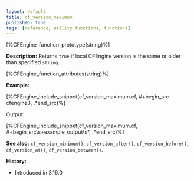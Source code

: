 ```yaml
---
layout: default
title: cf_version_maximum
published: true
tags: [reference, utility functions, functions]
---
```


[%CFEngine_function_prototype(string)%]

**Description:** Returns `true` if local CFEngine version is the same or older than specified `string`.

[%CFEngine_function_attributes(string)%]

**Example:**

[%CFEngine_include_snippet(cf_version_maximum.cf, #\+begin_src cfengine3, .*end_src)%]

Output:

[%CFEngine_include_snippet(cf_version_maximum.cf, #\+begin_src\s+example_output\s*, .*end_src)%]

**See also:** `cf_version_minimum()`, `cf_version_after()`, `cf_version_before()`, `cf_version_at()`, `cf_version_between()`.

**History:**
* Introduced in 3.16.0
